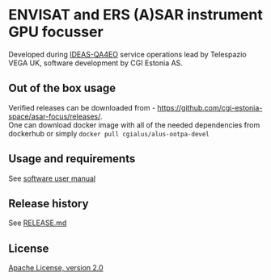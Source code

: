
# ENVISAT and ERS (A)SAR instrument GPU focusser

Developed during [IDEAS-QA4EO](https://qa4eo.org/) service operations lead by Telespazio VEGA UK, software development by CGI Estonia AS.

## Out of the box usage

Verified releases can be downloaded from - https://github.com/cgi-estonia-space/asar-focus/releases/. \
One can download docker image with all of the needed dependencies from dockerhub or simply `docker pull cgialus/alus-ootpa-devel`

## Usage and requirements

See [software user manual](doc/sum/sum.md)

## Release history

See [RELEASE.md](RELEASE.md)

## License

[Apache License, version 2.0](LICENSE.txt)



